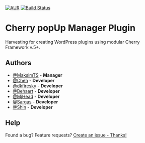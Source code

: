 [![AUR](https://img.shields.io/aur/license/yaourt.svg?maxAge=2592000?style=plastic)](https://github.com/CherryFramework/blank-plugin/blob/master/LICENSE)
[![Build Status](https://travis-ci.org/CherryFramework/blank-plugin.svg?branch=master)](https://travis-ci.org/CherryFramework/blank-plugin)

# Cherry popUp Manager Plugin
Harvesting for creating WordPress plugins using modular Cherry Framework v.5+.

## Authors

* [@MaksimTS](https://github.com/MaksimTS) - **Manager**
* [@Cheh](https://github.com/cheh) - **Developer**
* [@dkfiresky](https://github.com/dkfiresky) - **Developer**
* [@Behaart](https://github.com/MakhonkoDenis) - **Developer**
* [@MjHead](https://github.com/MjHead) - **Developer**
* [@Sargas](https://github.com/SargasTM) - **Developer**
* [@Shin](https://github.com/shinTM) - **Developer**

## Help
Found a bug? Feature requests? [Create an issue - Thanks!](https://github.com/CherryFramework/blank-plugin/issues/new)
